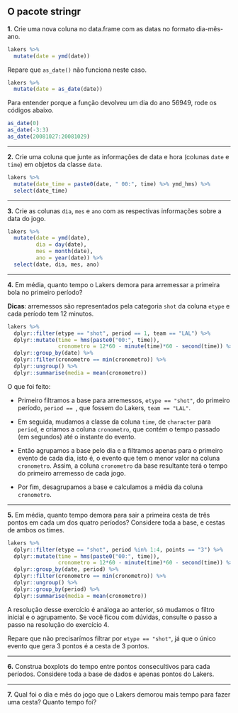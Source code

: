 ## O pacote stringr

**1.** Crie uma nova coluna no data.frame com as datas no formato dia-mês-ano.


```r
lakers %>% 
  mutate(date = ymd(date))
```

Repare que `as_date()` não funciona neste caso.


```r
lakers %>%
  mutate(date = as_date(date))
```

Para entender porque a função devolveu um dia do ano 56949, rode os códigos abaixo.


```r
as_date(0)
as_date(-3:3)
as_date(20081027:20081029)
```

---

**2.** Crie uma coluna que junte as informações de data e hora (colunas `date` e `time`) em objetos da classe `date`.


```r
lakers %>% 
  mutate(date_time = paste0(date, " 00:", time) %>% ymd_hms) %>% 
  select(date_time)
```

---

**3.** Crie as colunas `dia`, `mes` e `ano` com as respectivas informações sobre a data do jogo.


```r
lakers %>%
  mutate(date = ymd(date),
         dia = day(date),
         mes = month(date),
         ano = year(date)) %>% 
  select(date, dia, mes, ano)
```

---

**4.** Em média, quanto tempo o Lakers demora para arremessar a primeira bola no primeiro período?

**Dicas**: arremessos são representados pela categoria `shot` da coluna `etype` e cada período tem 12 minutos.



```r
lakers %>% 
  dplyr::filter(etype == "shot", period == 1, team == "LAL") %>% 
  dplyr::mutate(time = hms(paste0("00:", time)),
                cronometro = 12*60 - minute(time)*60 - second(time)) %>% 
  dplyr::group_by(date) %>% 
  dplyr::filter(cronometro == min(cronometro)) %>% 
  dplyr::ungroup() %>% 
  dplyr::summarise(media = mean(cronometro))
```

O que foi feito:

- Primeiro filtramos a base para arremessos, `etype == "shot"`, do primeiro período, `period == `, que fossem do Lakers, `team == "LAL"`. 

- Em seguida, mudamos a classe da coluna `time`, de `character` para `period`, e criamos a coluna `cronometro`, que contém o tempo passado (em segundos) até o instante do evento.

- Então agrupamos a base pelo dia e a filtramos apenas para o primeiro evento de cada dia, isto é, o evento que tem o menor valor na coluna `cronometro`. Assim, a coluna `cronometro` da base resultante terá o tempo do primeiro arremesso de cada jogo.

- Por fim, desagrupamos a base e calculamos a média da coluna `cronometro`.

---

**5.** Em média, quanto tempo demora para sair a primeira cesta de três pontos em cada um dos quatro períodos? Considere toda a base, e cestas de ambos os times.


```r
lakers %>% 
  dplyr::filter(etype == "shot", period %in% 1:4, points == "3") %>% 
  dplyr::mutate(time = hms(paste0("00:", time)),
                cronometro = 12*60 - minute(time)*60 - second(time)) %>% 
  dplyr::group_by(date, period) %>% 
  dplyr::filter(cronometro == min(cronometro)) %>% 
  dplyr::ungroup() %>%
  dplyr::group_by(period) %>% 
  dplyr::summarise(media = mean(cronometro))
```

A resolução desse exercício é análoga ao anterior, só mudamos o filtro inicial e o agrupamento. Se você ficou com dúvidas, consulte o passo a passo na resolução do exercício 4.

Repare que não precisarímos filtrar por `etype == "shot"`, já que o único evento que gera 3 pontos é a cesta de 3 pontos.

---

**6.** Construa boxplots do tempo entre pontos consecultivos para cada períodos. Considere toda a base de dados e apenas pontos do Lakers.

---

**7.** Qual foi o dia e mês do jogo que o Lakers demorou mais tempo para fazer uma cesta? Quanto tempo foi?

